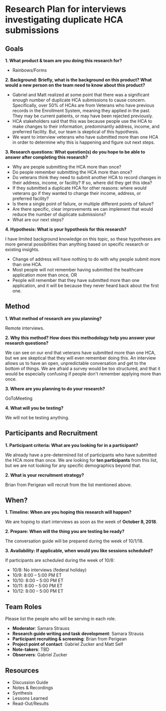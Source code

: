 # Research Plan for interviews investigating duplicate HCA submissions

## Goals
**1. What product & team are you doing this research for?**

* Rainbows/Forms

**2. Background: Briefly, what is the background on this product? What would a new person on the team need to know about this product?**


* Gabriel and Matt realized at some point that there was a significant enough number of duplicate HCA submissions to cause concern. Specifically, over 50% of HCAs are from Veterans who have previous records in the Enrollment System, meaning they applied in the past. They may be current patients, or may have been rejected previously.
* HCA stakeholders said that this was because people use the HCA to make changes to their information, predominantly address, income, and preferred facility. But, our team is skeptical of this hypothesis.
* We want to interview veterans who have submitted more than one HCA in order to determine why this is happening and figure out next steps.

**3. Research questions: What question(s) do you hope to be able to answer after completing this research?**

* Why are people submitting the HCA more than once?
* Do people remember submitting the HCA more than once?
* Do veterans think they need to submit another HCA to record changes in their address, income, or facility? If so, where did they get this idea?
* If they submitted a duplicate HCA for other reasons: where _would_ veterans go if they wanted to change their income, address, or preferred facility?
* Is there a single point of failure, or multiple different points of failure?
* Are there specific, clear improvements we can implement that would reduce the number of duplicate submissions? 
* What are our next steps?

**4. Hypothesis: What is your hypothesis for this research?**

I have limited background knowledge on this topic, so these hypotheses are more general possibilities than anything based on specific research or existing insights.

* Change of address will have nothing to do with why people submit more than one HCA.
* Most people will not remember having submitted the healthcare application more than once, OR
* People will remember that they have submitted more than one application, and it will be because they never heard back about the first one.

## Method
**1.	What method of research are you planning?** 

Remote interviews.
  
**2.	Why this method? How does this methodology help you answer your research questions?**

We can see on our end that veterans have submitted more than one HCA, but we are skeptical that they will even remember doing this. An interview allows us to have an open, unpredictable conversation and get to the bottom of things. We are afraid a survey would be too structured, and that it would be especially confusing if people don't remember applying more than once.

**3.	Where are you planning to do your research?**

GoToMeeting

**4.	What will you be testing?**

We will not be testing anything.

## Participants and Recruitment

**1.	Participant criteria: What are you looking for in a participant?**

We already have a pre-determined list of participants who have submitted the HCA more than once. We are looking for **ten participants** from this list, but we are not looking for any specific demographics beyond that.

**2.	What is your recruitment strategy?**

Brian from Perigean will recruit from the list mentioned above.

## When? 

**1.	Timeline: When are you hoping this research will happen?**

We are hoping to start interviews as soon as the week of **October 8, 2018**.

**2.	Prepare: When will the thing you are testing be ready?**

The conversation guide will be prepared during the week of 10/1/18.

**3.	Availability: If applicable, when would you like sessions scheduled?**

If participants are scheduled during the week of 10/8:

- 10/8: No interviews (federal holiday)
- 10/9: 8:00 – 5:00 PM ET
- 10/10: 8:00 – 5:00 PM ET
- 10/11: 8:00 – 5:00 PM ET
- 10/12: 8:00 – 5:00 PM ET

## Team Roles
Please list the people who will be serving in each role.
- **Moderator**: Samara Strauss
- **Research guide writing and task development**: Samara Strauss
- **Participant recruiting & screening**: Brian from Perigean
- **Project point of contact**: Gabriel Zucker and Matt Self
- **Note-takers**: TBD
- **Observers**: Gabriel Zucker

## Resources

- Discussion Guide
- Notes & Recordings
- Synthesis
- Lessons Learned
- Read-Out/Results
